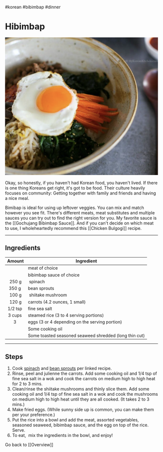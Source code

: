 #korean #bibimbap #dinner 

# Hibimbap

![Bibimbap](images/bibimbap.png)

Okay, so honestly, if you haven't had Korean food, you haven't lived. If there is one thing Koreans get right, it's got to be food. Their culture heavily focuses on community: Getting together with family and friends and having a nice meal.

Bimibap is ideal for using up leftover veggies. You can mix and match however you see fit. There's different meats, meat substitutes and multiple sauces you can try out to find the right version for you.  My favorite sauce is the [[Gochujang Bibimbap Sauce]]. And if you can't decide on which meat to use, I wholeheartedly recommend this [[Chicken Bulgogi]] recipe.

---
## Ingredients 

|Amount|Ingredient|
|:-:|-|
| |meat of choice|
| | bibimbap sauce of choice|
|250 g| spinach|
|350 g | bean sprouts|
|100 g| shiitake mushroom|
|120 g|carrots (4.2 ounces, 1 small)
|1/2 tsp |fine sea salt|
|3 cups |steamed rice (3 to 4 serving portions)|
|3 | eggs (3 or 4 depending on the serving portion)|
| |Some cooking oil|
| |Some toasted seasoned seaweed shredded (long thin cut)|

---
## Steps

1. Cook [spinach](https://mykoreankitchen.com/simply-seasoned-korean-spinach-salad-sigeumchi-namul-version-1/) and [bean sprouts](https://mykoreankitchen.com/korean-style-seasoned-mung-bean-sprouts-salad-sukju-namul-muchim/) per linked recipe.
2. Rinse, peel and julienne the carrots. Add some cooking oil and 1/4 tsp of fine sea salt in a wok and cook the carrots on medium high to high heat for 2 to 3 mins.
3. Clean/rinse the shiitake mushrooms and thinly slice them. Add some cooking oil and 1/4 tsp of fine sea salt in a wok and cook the mushrooms on medium high to high heat until they are all cooked. (It takes 2 to 3 mins.)
4. Make fried eggs. (While sunny side up is common, you can make them per your preference.)
5. Put the rice into a bowl and add the meat, assorted vegetables, seasoned seaweed, bibimbap sauce, and the egg on top of the rice. Serve.
6. To eat,  mix the ingredients in the bowl, and enjoy!



Go back to [[Overview]]
